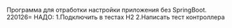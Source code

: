 Программа для отработки настройки приложения без SpringBoot.
220126=
  НАДО:
1.Подключить в тестах H2
2.Написать тест контроллера


